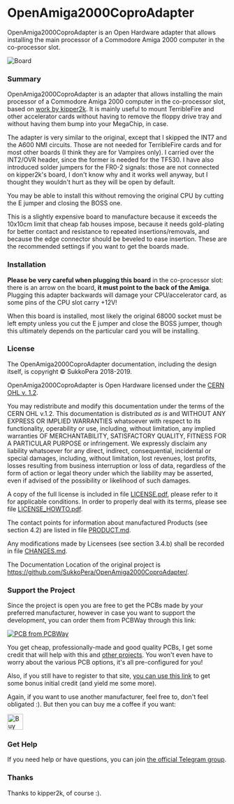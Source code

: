 # OpenAmiga2000CoproAdapter
OpenAmiga2000CoproAdapter is an Open Hardware adapter that allows installing the main processor of a Commodore Amiga 2000 computer in the co-processor slot.

![Board](https://raw.githubusercontent.com/SukkoPera/OpenAmiga2000CoproAdapter/master/doc/render-top.png)

### Summary
OpenAmiga2000CoproAdapter is an adapter that allows installing the main processor of a Commodore Amiga 2000 computer in the co-processor slot, based on [work by kipper2k](http://eab.abime.net/showthread.php?t=89604). It is mainly useful to mount TerribleFire and other accelerator cards without having to remove the floppy drive tray and without having them bump into your MegaChip, in case.

The adapter is very similar to the original, except that I skipped the INT7 and the A600 NMI circuits. Those are not needed for TerribleFire cards and for most other boards (I think they are for Vampires only). I carried over the INT2/OVR header, since the former is needed for the TF530. I have also introduced solder jumpers for the FR0-2 signals: those are not connected on kipper2k's board, I don't know why and it works well anyway, but I thought they wouldn't hurt as they will be open by default.

You may be able to install this without removing the original CPU by cutting the E jumper and closing the BOSS one.

This is a slightly expensive board to manufacture because it exceeds the 10x10cm limit that cheap fab houses impose, because it needs gold-plating for better contact and resistance to repeated insertions/removals, and because the edge connector should be beveled to ease insertion. These are the recommended settings if you want to get the boards made.

### Installation
**Please be very careful when plugging this board** in the co-processor slot: there is an arrow on the board, **it must point to the back of the Amiga**. Plugging this adapter backwards will damage your CPU/accelerator card, as some pins of the CPU slot carry +12V!

When this board is installed, most likely the original 68000 socket must be left empty unless you cut the E jumper and close the BOSS jumper, though this ultimately depends on the particular card you will be installing.

### License
The OpenAmiga2000CoproAdapter documentation, including the design itself, is copyright &copy; SukkoPera 2018-2019.

OpenAmiga2000CoproAdapter is Open Hardware licensed under the [CERN OHL v. 1.2](http://ohwr.org/cernohl).

You may redistribute and modify this documentation under the terms of the CERN OHL v.1.2. This documentation is distributed *as is* and WITHOUT ANY EXPRESS OR IMPLIED WARRANTIES whatsoever with respect to its functionality, operability or use, including, without limitation, any implied warranties OF MERCHANTABILITY, SATISFACTORY QUALITY, FITNESS FOR A PARTICULAR PURPOSE or infringement. We expressly disclaim any liability whatsoever for any direct, indirect, consequential, incidental or special damages, including, without limitation, lost revenues, lost profits, losses resulting from business interruption or loss of data, regardless of the form of action or legal theory under which the liability may be asserted, even if advised of the possibility or likelihood of such damages.

A copy of the full license is included in file [LICENSE.pdf](LICENSE.pdf), please refer to it for applicable conditions. In order to properly deal with its terms, please see file [LICENSE_HOWTO.pdf](LICENSE_HOWTO.pdf).

The contact points for information about manufactured Products (see section 4.2) are listed in file [PRODUCT.md](PRODUCT.md).

Any modifications made by Licensees (see section 3.4.b) shall be recorded in file [CHANGES.md](CHANGES.md).

The Documentation Location of the original project is https://github.com/SukkoPera/OpenAmiga2000CoproAdapter/.

### Support the Project
Since the project is open you are free to get the PCBs made by your preferred manufacturer, however in case you want to support the development, you can order them from PCBWay through this link:

[![PCB from PCBWay](https://www.pcbway.com/project/img/images/frompcbway.png)](https://www.pcbway.com/project/shareproject/OpenAmiga2000CoproAdapter_V3.html)

You get cheap, professionally-made and good quality PCBs, I get some credit that will help with this and [other projects](https://www.pcbway.com/project/member/shareproject/?bmbid=41100). You won't even have to worry about the various PCB options, it's all pre-configured for you!

Also, if you still have to register to that site, [you can use this link](https://www.pcbway.com/setinvite.aspx?inviteid=41100) to get some bonus initial credit (and yield me some more).

Again, if you want to use another manufacturer, feel free to, don't feel obligated :). But then you can buy me a coffee if you want:

<a href='https://ko-fi.com/L3L0U18L' target='_blank'><img height='36' style='border:0px;height:36px;' src='https://az743702.vo.msecnd.net/cdn/kofi2.png?v=2' border='0' alt='Buy Me a Coffee at ko-fi.com' /></a>

### Get Help
If you need help or have questions, you can join [the official Telegram group](https://t.me/joinchat/HUHdWBC9J9JnYIrvTYfZmg).

### Thanks
Thanks to kipper2k, of course :).
